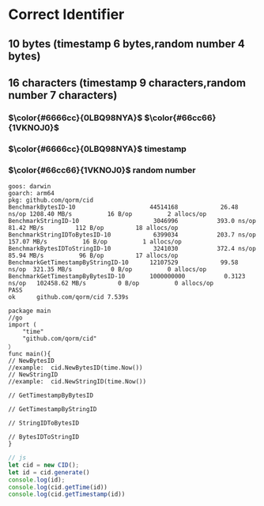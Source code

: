 # Correct Identifier

## 10 bytes (timestamp 6 bytes,random number 4 bytes)
## 16 characters (timestamp 9 characters,random number 7 characters)
### $\color{#6666cc}{0LBQ98NYA}$ $\color{#66cc66}{1VKNOJ0}$
### $\color{#6666cc}{0LBQ98NYA}$ timestamp
### $\color{#66cc66}{1VKNOJ0}$ random number

``` 
goos: darwin
goarch: arm64
pkg: github.com/qorm/cid
BenchmarkBytesID-10                   	44514168	        26.48 ns/op	1208.40 MB/s	      16 B/op	       2 allocs/op
BenchmarkStringID-10                  	 3046996	       393.0 ns/op	  81.42 MB/s	     112 B/op	      18 allocs/op
BenchmarkStringIDToBytesID-10         	 6399034	       203.7 ns/op	 157.07 MB/s	      16 B/op	       1 allocs/op
BenchmarkBytesIDToStringID-10         	 3241030	       372.4 ns/op	  85.94 MB/s	      96 B/op	      17 allocs/op
BenchmarkGetTimestampByStringID-10    	12107529	        99.58 ns/op	 321.35 MB/s	       0 B/op	       0 allocs/op
BenchmarkGetTimestampByBytesID-10     	1000000000	         0.3123 ns/op	102458.62 MB/s	       0 B/op	       0 allocs/op
PASS
ok  	github.com/qorm/cid	7.539s
```

```golang
package main
//go
import (
    "time"
    "github.com/qorm/cid"
）
func main(){
// NewBytesID
//example:  cid.NewBytesID(time.Now())
// NewStringID
//example:  cid.NewStringID(time.Now())

// GetTimestampByBytesID

// GetTimestampByStringID

// StringIDToBytesID

// BytesIDToStringID
}
```

```javascript
// js
let cid = new CID();
let id = cid.generate()
console.log(id);
console.log(cid.getTime(id))
console.log(cid.getTimestamp(id))
```